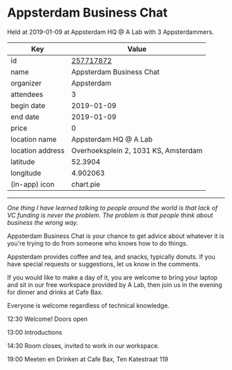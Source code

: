 # Appsterdam Business Chat
Held at 2019-01-09 at Appsterdam HQ @ A Lab with 3 Appsterdammers.
        
|Key|Value
|---|---|
|id|[257717872](https://www.meetup.com/appsterdam/events/257717872/)|
|name|Appsterdam Business Chat|
|organizer|Appsterdam|
|attendees|3|
|begin date|2019-01-09|
|end date|2019-01-09|
|price|0|
|location name|Appsterdam HQ @ A Lab|
|location address|Overhoeksplein 2, 1031 KS, Amsterdam|
|latitude|52.3904|
|longitude|4.902063|
|(in-app) icon|chart.pie|

---

*One thing I have learned talking to people around the world is that lack of VC funding is never the problem. The problem is that people think about business the wrong way.*

Appsterdam Business Chat is your chance to get advice about whatever it is you're trying to do from someone who knows how to do things.

Appsterdam provides coffee and tea, and snacks, typically donuts. If you have special requests or suggestions, let us know in the comments.

If you would like to make a day of it, you are welcome to bring your laptop and sit in our free workspace provided by A Lab, then join us in the evening for dinner and drinks at Cafe Bax.

Everyone is welcome regardless of technical knowledge.

12:30 Welcome! Doors open

13:00 Introductions

14:30 Room closes, invited to work in our workspace.

19:00 Meeten en Drinken at Cafe Bax, Ten Katestraat 119


